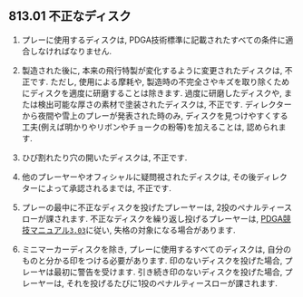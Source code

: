 ## 813.01 不正なディスク

1. プレーに使用するディスクは,
PDGA技術標準に記載されたすべての条件に適合しなければなりません.

1. 製造された後に,
本来の飛行特製が変化するように変更されたディスクは,
不正です.
ただし,
使用による摩耗や,
製造時の不完全さやキズを取り除くためにディスクを適度に研磨することは除きます.
過度に研磨したディスクや,
または検出可能な厚さの素材で塗装されたディスクは,
不正です.
ディレクターから夜間や雪上のプレーが発表された時のみ,
ディスクを見つけやすくする工夫(例えば明かりやリボンやチョークの粉等)を加えることは,
認められます.

1. ひび割れたり穴の開いたディスクは,
不正です.

1. 他のプレーヤーやオフィシャルに疑問視されたディスクは,
その後ディレクターによって承認されるまでは,
不正です.

1. プレーの最中に不正なディスクを投げたプレーヤーは,
2投のペナルティースローが課されます.
不正なディスクを繰り返し投げるプレーヤーは,
[PDGA競技マニュアル`3.03`](http://www.jpdga.jp/dgcm.php)に従い,
失格の対象になる場合があります.

1. ミニマーカーディスクを除き,
プレーに使用するすべてのディスクは,
自分のものと分かる印をつける必要があります.
印のないディスクを投げた場合,
プレーヤは最初に警告を受けます.
引き続き印のないディスクを投げた場合,
プレーヤーは,
それを投げるたびに1投のペナルティースローが課されます.
